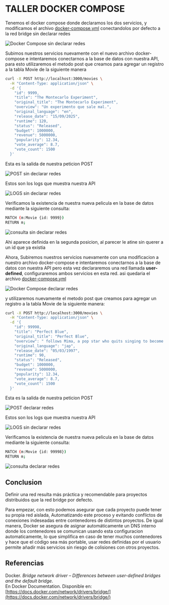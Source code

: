 # TALLER DOCKER COMPOSE

Tenemos el docker compose donde declaramos los dos servicios, y modificamos el archivo [docker-compose.yml](docker-compose.yml) conectandolos por defecto a la red bridge sin declarar redes

![Docker Compose sin declarar redes](img/docker-compose_1.png)

Subimos nuestros servicios nuevamente con el nuevo archivo docker-compose e intentaremos conectarnos a la base de datos con nuestra API, para esto utilizaremos el metodo post que creamos para agregar un registro a la tabla Movie de la siguiente manera

```bash
curl -X POST http://localhost:3000/movies \
  -H "Content-Type: application/json" \
  -d '{
    "id": 9999,
    "title": "The Montecarlo Experiment",
    "original_title": "The Montecarlo Experiment",
    "overview": "Un experimento que sale mal.",
    "original_language": "en",
    "release_date": "15/09/2025",
    "runtime": 120,
    "status": "Released",
    "budget": 1000000,
    "revenue": 5000000,
    "popularity": 12.34,
    "vote_average": 8.7,
    "vote_count": 1500
  }'
```

Esta es la salida de nuestra peticion POST

![POST sin declarar redes](img/post-1.png)

Estos son los logs que muestra nuestra API

![LOGS sin declarar redes](img/logs-1.png)

Verificamos la existencia de nuestra nueva pelicula en la base de datos mediante la siguiente consulta:

```bash
MATCH (m:Movie {id: 9999})
RETURN m;
```

![consulta sin declarar redes](img/consult-1.png)

Ahi aparece definida en la segunda posicion, al parecer le atine sin querer a un id que ya existia

Ahora, Subiremos nuestros servicios nuevamente con una modificacion a nuestro archivo docker-compose e intentaremos conectarnos a la base de datos con nuestra API pero esta vez declararemos una red llamada **user-defined**, configuraremos ambos servicios en esta red. asi quedaria el archivo [docker-compose.yml](docker-compose.yml)

![Docker Compose declarar redes](img/docker-compose_2.png)

y utilizaremos nuevamente el metodo post que creamos para agregar un registro a la tabla Movie de la siguiente manera:

```bash
curl -X POST http://localhost:3000/movies \
  -H "Content-Type: application/json" \
  -d '{
    "id": 99998,
    "title": "Perfect Blue",
    "original_title": "Perfect Blue",
    "overview": " follows Mima, a pop star who quits singing to become an actress but is stalked by a fan and haunted by her past as a pop idol.",
    "original_language": "jap",
    "release_date": "05/03/1997",
    "runtime": 90,
    "status": "Released",
    "budget": 1000000,
    "revenue": 5000000,
    "popularity": 12.34,
    "vote_average": 8.7,
    "vote_count": 1500
  }'
```

Esta es la salida de nuestra peticion POST

![POST declarar redes](img/post-2.png)

Estos son los logs que muestra nuestra API

![LOGS sin declarar redes](img/logs-2.png)

Verificamos la existencia de nuestra nueva pelicula en la base de datos mediante la siguiente consulta:

```bash
MATCH (m:Movie {id: 99998})
RETURN m;
```

![consulta declarar redes](img/consult-2.png)

## Conclusion

Definir una red resulta más práctica y recomendable para proyectos distribuidos que la red bridge por defecto.

Para empezar, con esto podemos asegurar que cada proyecto puede tener su propia red aislada, Automatizando este proceso y evitando conflictos de conexiones indeseadas entre contenedores de distintos proyectos. De igual manera, Docker se asegura de asignar automáticamente un DNS interno donde los contenedores se comunican usando esta configuracion automaticamente, lo que simplifica en caso de tener muchos contenedores y hace que el código sea más portable, usar redes definidas por el usuario permite añadir más servicios sin riesgo de colisiones con otros proyectos.

## Referencias

Docker. _Bridge network driver – Differences between user-defined bridges and the default bridge_.  
 En Docker Documentation. Disponible en: [https://docs.docker.com/network/drivers/bridge/](https://docs.docker.com/network/drivers/bridge/)

